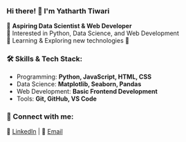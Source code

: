 ### Hi there! 👋 I'm Yatharth Tiwari  

🔹 **Aspiring Data Scientist & Web Developer**  
🔹 Interested in Python, Data Science, and Web Development  
🔹 Learning & Exploring new technologies 🚀  

### 🛠 Skills & Tech Stack:
- Programming: **Python, JavaScript, HTML, CSS**
- Data Science: **Matplotlib, Seaborn, Pandas**
- Web Development: **Basic Frontend Development**
- Tools: **Git, GitHub, VS Code**

### 📌 Connect with me:
🔗 [LinkedIn](https://www.linkedin.com/in/yatharth-tiwari-5311b021a/) | 📧 [Email](mailto:yatharth1395tiwari@gmail.com)
